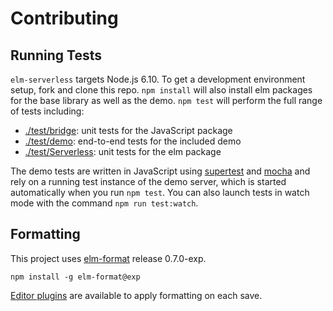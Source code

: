 # Contributing

## Running Tests

`elm-serverless` targets Node.js 6.10. To get a development environment setup, fork and clone this repo. `npm install` will also install elm packages for the base library as well as the demo. `npm test` will perform the full range of tests including:

* [./test/bridge][]: unit tests for the JavaScript package
* [./test/demo][]: end-to-end tests for the included demo
* [./test/Serverless][]: unit tests for the elm package

The demo tests are written in JavaScript using [supertest][] and [mocha][] and rely on a running test instance of the demo server, which is started automatically when you run `npm test`. You can also launch tests in watch mode with the command `npm run test:watch`.

## Formatting

This project uses [elm-format](https://github.com/avh4/elm-format/releases/tag/0.7.0-exp) release 0.7.0-exp.

```shell
npm install -g elm-format@exp
```

[Editor plugins](https://github.com/avh4/elm-format#editor-integration) are available to apply formatting on each save.

[./test/bridge]:https://github.com/ktonon/elm-serverless/blob/master/test/bridge
[./test/demo]:https://github.com/ktonon/elm-serverless/blob/master/test/demo
[./test/Serverless]:https://github.com/ktonon/elm-serverless/blob/master/test/Serverless
[mocha]:https://mochajs.org/
[supertest]:https://github.com/visionmedia/supertest
